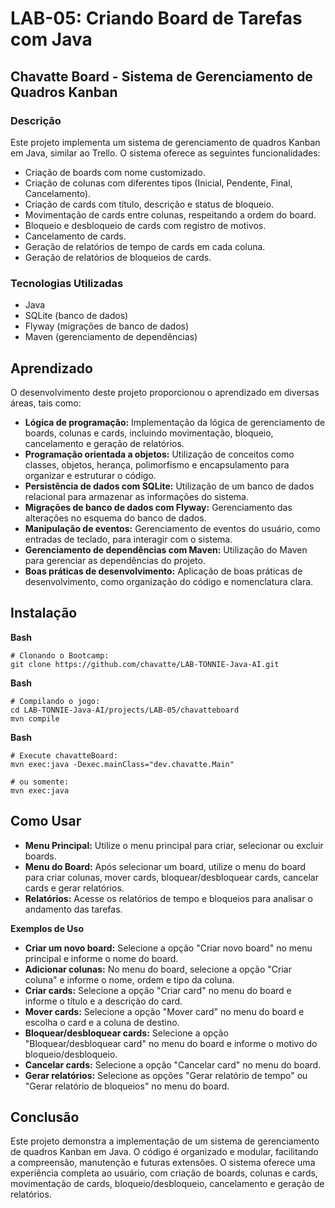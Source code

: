 # LAB-05: Criando Board de Tarefas com Java

## Chavatte Board - Sistema de Gerenciamento de Quadros Kanban

### Descrição

Este projeto implementa um sistema de gerenciamento de quadros Kanban em Java, similar ao Trello. O sistema oferece as seguintes funcionalidades:

* Criação de boards com nome customizado.
* Criação de colunas com diferentes tipos (Inicial, Pendente, Final, Cancelamento).
* Criação de cards com título, descrição e status de bloqueio.
* Movimentação de cards entre colunas, respeitando a ordem do board.
* Bloqueio e desbloqueio de cards com registro de motivos.
* Cancelamento de cards.
* Geração de relatórios de tempo de cards em cada coluna.
* Geração de relatórios de bloqueios de cards.

### Tecnologias Utilizadas

* Java
* SQLite (banco de dados)
* Flyway (migrações de banco de dados)
* Maven (gerenciamento de dependências)

## Aprendizado

O desenvolvimento deste projeto proporcionou o aprendizado em diversas áreas, tais como:

* **Lógica de programação:** Implementação da lógica de gerenciamento de boards, colunas e cards, incluindo movimentação, bloqueio, cancelamento e geração de relatórios.
* **Programação orientada a objetos:** Utilização de conceitos como classes, objetos, herança, polimorfismo e encapsulamento para organizar e estruturar o código.
* **Persistência de dados com SQLite:**  Utilização de um banco de dados relacional para armazenar as informações do sistema.
* **Migrações de banco de dados com Flyway:**  Gerenciamento das alterações no esquema do banco de dados.
* **Manipulação de eventos:** Gerenciamento de eventos do usuário, como entradas de teclado, para interagir com o sistema.
* **Gerenciamento de dependências com Maven:** Utilização do Maven para gerenciar as dependências do projeto.
* **Boas práticas de desenvolvimento:** Aplicação de boas práticas de desenvolvimento, como organização do código e nomenclatura clara.

## Instalação

**Bash**

```
# Clonando o Bootcamp:
git clone https://github.com/chavatte/LAB-TONNIE-Java-AI.git

```
**Bash**

```
# Compilando o jogo:
cd LAB-TONNIE-Java-AI/projects/LAB-05/chavatteboard
mvn compile

```

**Bash**

```
# Execute chavatteBoard:
mvn exec:java -Dexec.mainClass="dev.chavatte.Main"

# ou somente:
mvn exec:java

```

## Como Usar

* **Menu Principal:** Utilize o menu principal para criar, selecionar ou excluir boards.
* **Menu do Board:**  Após selecionar um board, utilize o menu do board para criar colunas, mover cards, bloquear/desbloquear cards, cancelar cards e gerar relatórios.
* **Relatórios:**  Acesse os relatórios de tempo e bloqueios para analisar o andamento das tarefas.

**Exemplos de Uso**

* **Criar um novo board:**  Selecione a opção "Criar novo board" no menu principal e informe o nome do board.
* **Adicionar colunas:** No menu do board, selecione a opção "Criar coluna" e informe o nome, ordem e tipo da coluna.
* **Criar cards:**  Selecione a opção "Criar card" no menu do board e informe o título e a descrição do card.
* **Mover cards:**  Selecione a opção "Mover card" no menu do board e escolha o card e a coluna de destino.
* **Bloquear/desbloquear cards:** Selecione a opção "Bloquear/desbloquear card" no menu do board e informe o motivo do bloqueio/desbloqueio.
* **Cancelar cards:** Selecione a opção "Cancelar card" no menu do board.
* **Gerar relatórios:** Selecione as opções "Gerar relatório de tempo" ou "Gerar relatório de bloqueios" no menu do board.

## Conclusão

Este projeto demonstra a implementação de um sistema de gerenciamento de quadros Kanban em Java. O código é organizado e modular, facilitando a compreensão, manutenção e futuras extensões. O sistema oferece uma experiência completa ao usuário, com criação de boards, colunas e cards, movimentação de cards, bloqueio/desbloqueio, cancelamento e geração de relatórios.

